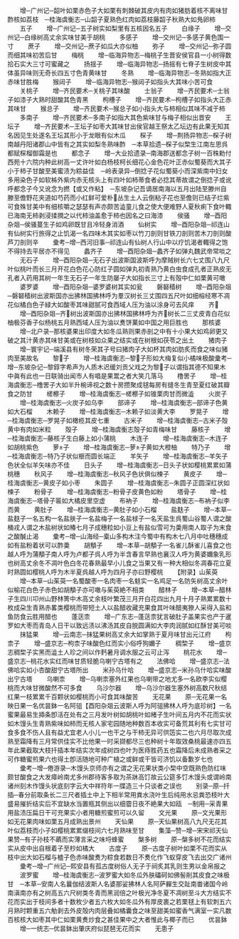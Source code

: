<!-- { "loadSidebar": true } -->
　　增─广州记─韶叶如栗赤色子大如栗有刺棘破其皮内有肉如猪肪着核不离味甘酢核如荔枝　─桂海虞衡志─山韶子夏熟色红肉如荔枝藤韶子秋熟大如鳬卵柿
　　五子
　　增─广州记─五子树实如梨里有五核因名五子
　　白缘子
　　增─交州记─白缘树高丈余实味甘美于胡桃
　　多感子
　　增─交州记─多感子黄色围一寸
　　蔗子
　　增─交州记─蔗子如瓜大亦似柚
　　弥子
　　增─交州记─弥子圆而细其味初苦后甘
　　梅桃
　　增─临海异物志─梅桃子生晋安侯官县一小树得数拾石实大三寸可蜜藏之
　　扬揺子
　　增─临海异物志─扬摇有七脊子生树皮中其体虽异味则无奇长四五寸色青黄味甘
　　冬熟
　　增─临海异物志─冬熟如指大正赤味甘胜梅
　　猴闼子
　　增─临海异物志─猴闼子如指头大其味小苦可食
　　关桃子
　　增─齐民要术─关桃子其味酸
　　士翁子
　　增─齐民要术─士翁子如漆子大熟时甜酸其色青黑
　　枸槽子
　　增─齐民要术─枸槽子如指头大正赤其味甘
　　猴总子
　　增─齐民要术─猴总子如小指头大与柿相似其味不减于柿
　　多南子
　　增─齐民要术─多南子如指大其色紫味甘与梅子相似出晋安
　　王坛子
　　增─齐民要术─王坛子如枣大其味甘出侯官越王祭太乙坛边有此果无知其名因见生处遂名王坛其形小于龙眼有似木瓜
　　棎子
　　增─荆扬异物志─棎子树南越丹阳诸郡山中皆有之其实如梨冬熟味酢　─本草拾遗─棎子似棃生江南左思呉都赋棎榴御霜是也
　　都念子
　　增─大业拾遗录─南海郡送都念子树一百株勅付西苑十六院内种此树高一丈许叶如白杨枝柯长细花心金色花叶正赤似蜀葵而大其子小于柿子甘酸至美蜜渍为粽益佳　─岭表录异─倒捻子花似蜀葵小而深紫南中妇女多用染色子如软柹外紫内赤无核头上有四叶如柿蒂食者必捻其蒂故谓之倒捻子或讹呼都念子今又讹念为撚【或又作粘】　─东坡杂记吾谪居南海以五月出陆至滕州自滕至儋野花夹道如芍药而小红鲜可爱朴丛生土人云倒粘子花也至儋则已结子烂紫可食殊甘美中有细核嚼之瑟瑟有声亦颇苦澁童儿食之使大便难野人夏秋痢下食叶輙已海南无柿剥浸揉撋之以代柿油盖愈于柿也因名之曰海漆
　　侯骚
　　增─酉阳杂爼─侯骚蔓生子如鸡卵既甘且冷轻身消酒
　　仙树实
　　增─酉阳杂爼─祁连山有仙树实行旅得之止饥渴一名四味木其实如枣以竹刀剖则甘铁刀剖则苦木刀剖则酸芦刀剖则辛
　　彚考─增─西河旧事─祁连山有仙树人行山中以疗饥渴者輙得之饱不得持去平居亦不得见
　　蠡齐子
　　增─酉阳杂爼─蠡齐子如弹丸魏武帝常啖之
　　无石子
　　增─酉阳杂爼─无石子出波斯国波斯呼为摩贼树长六七丈围八九尺叶似桃叶而长三月开花白色花心防红子圆如弹丸初青熟乃黄白虫食成孔者正熟皮无孔者入药用其树一年生无石子一年生防屡子大如指长三寸上有殻中仁如栗黄可噉
　　婆罗婆
　　增─酉阳杂爼─婆罗婆树其实如瓮
　　磐砮穑树
　　增─酉阳杂爼─磐砮穑树出波斯国亦出拂林国拂林呼为羣汉树长三丈围四五尺叶如细榕经寒不凋花似橘白色子緑大如酸枣其味甜腻可食西域人压为油以涂身可去风痒
　　齐
　　增─酉阳杂爼─齐树出波斯国亦出拂林国拂林呼为齐树长二三丈皮青白花似柚极芬香子似杨桃五月熟西域人压为油以煑饼菓如中国之用巨胜也
　　那核婆
　　增─北户录─那核婆果出印度大如冬瓜熟则果赤剖之中有十小果大如鸡卵更又破之其汁黄赤其味甘美或在树枝如众果之结实或在树根如茯苓之出土
　　猪肉子
　　增─寰宇记─端溪县有树冬荣其子号曰猪肉子大如杯其肉如肪炙而食之味似猪肉至美故名
　　黎子
　　增─桂海虞衡志─黎子形如大梅复似小橘味极酸彚考─增─东坡杂记─黎錞字希声为人质木迟缓刘贡父戏之为黎子以谓指其德不知果木中眞有此也一日联骑出闻市人有唱是果鬻之者大笑几落马
　　橹罟子
　　增─桂海虞衡志─橹罟子大如半升椀谛视之数十房攒聚成毬每房有缝冬生青至夏红破其瓣食之防甘
　　槎檫子
　　增─桂海虞衡志─槎檫子如锥栗肉甘而微澁
　　火炭子
　　增─桂海虞衡志─火炭子如乌李
　　部谛子
　　增─桂海虞衡志─部谛子色黄如大石榴
　　木赖子
　　增─桂海虞衡志─木赖子如淡黄大李
　　罗晃子
　　增─桂海虞衡志─罗晃子如橄榄其皮七重
　　古米子
　　增─桂海虞衡志─古米子殻黄中有肉如米粒
　　殻子
　　增─桂海虞衡志殻子如青梅味甘
　　藤核子
　　增─桂海虞衡志─藤核子生白藤上如小蒲桃
　　木连子
　　增─桂海虞衡志─木连子如胡桃紫色
　　萝子
　　增─桂海虞衡志─萝子黄如大橙柚
　　特乃子
　　增─桂海虞衡志─特乃子状似榧而圆长端正
　　羊矢子
　　增─桂海虞衡志─羊矢子色状全似羊矢味亦不佳
　　日头子
　　增─桂海虞衡志─日头子状如樱桃累累如蒲桃穗
　　秋风子
　　增─桂海虞衡志─秋风子色状俱似楝子
　　黄皮子
　　增─桂海虞衡志─黄皮子如小枣
　　朱圆子
　　增─桂海虞衡志─朱圆子正圆深红状如楝子
　　粉骨子
　　增─桂海虞衡志─粉骨子皮黄色如粉
　　塔骨子
　　增─桂海虞衡志─塔骨子匾如大橘皮里空虚
　　布衲子
　　增─桂海虞衡志─布衲子似李而黄
　　黄肚子
　　增─桂海虞衡志─黄肚子如小石榴
　　盐麸子
　　增─本草─盐麸子一名五构一名盐肤子一名盐梅子一名盐梂子一名天盐生呉蜀山谷蜀人谓之酸桶戎人谓之木盐树状如椿七月子成穗粒如小豆上有盐似雪可为羮用南人取子为末食之酸醎止渴
　　彚考─增─山海经─槖山多构木注今蜀中有构木七八月中吐穗穗成如有盐粉着状可以酢羮
　　胡頺子
　　增─本草─胡頺子一名雀儿酥雀儿喜食之也越人呼为蒲頺子南人呼为卢都子呉人呼为半含春言早熟也襄汉人呼为黄婆嬭象乳形也树高丈余冬不凋叶色白冬花春熟最早小儿食之当果又有一种大相似冬凋春花立夏时熟圆如樱桃人呼为木半夏呉越人呼为四月子亦曰野樱桃
　　【附录】山茱萸
　　增─本草─山茱萸一名蜀酸枣一名肉枣一名鬾实一名鸡足一名防矢树高丈余叶似榆花白色子赤色如胡頺子亦可噉与茱萸絶不相类
　　醋林子
　　增─本草─醋林子生四川卭州山野林箐中木高丈余枝叶繁茂三月开白花四出九月十月子熟累累数十枚成朶生青熟赤畧类樱桃而带短土人以盐醋收藏充果食其叶味醋夷獠人采得入盐和鱼防食云胜用醋也
　　蓬荙柰
　　增─广东志─蓬荙柰犹言破肚子盖果实也产于暹罗如大枣而青岛人日干以致远渍以沸汤其皮自脱圆满如大李肉润腻如红酥甘美可啖
　　抹猛果
　　增─云南志─抹猛果树高丈余大如掌熟于夏月味甘出元江府
　　枸柰子
　　增─盛京志─枸柰子味酸色红而实小俗呼狗嬭子
　　稠棃子
　　增─盛京志稠棃子实黑而澁土人珍之间以作麫暑月调水服之云可止泻
　　桃花水
　　增─盛京志─桃花水实红而味甘质轻脆乌喇宁古塔有之
　　法佛哈
　　增─盛京志─法佛哈实如小杏酸甜宁古塔所出
　　米孙乌什哈
　　增─盛京志─米孙乌什哈实味酸出宁古塔
　　乌喇柰
　　增─乌喇柰塞外红果也乌喇带之地尤多一名欧李实似樱桃而大味甘微酸然不可多食
　　乌沙尔器
　　增─乌沙尔器生塞外树高数尺秋结红果一枝累累千百颗状如樱桃而小可食其味酸苦
　　无花果
　　原─无花果一名映日果一名优昙鉢一名阿驵【酉阳杂爼云波斯人呼为阿驵拂林人呼为底珍树】一名蜜果最易生揷条卽活在处有之三月发叶树如胡桃叶如楮子生叶间五月内不花而实状如木馒头生青熟紫味如柿而无核人家宅园随地种数百本收实可备荒其利有七实甘可食多食不伤人且有益尤宜老人小儿一也干之与干柿无异可供笾实二也六月尽取次成熟至霜降有三月常供佳实不比他果一时采撷都尽三也种树十年取效桑桃最速亦四五年此果截取大枝扦插本年结实次年成树四也叶为医痔胜药五也霜降后未成熟者采之可作糖蜜煎果六也得土卽活随地可种广植之或鲜或干皆可济饥以备歉岁七也
　　彚考─增─倦游录─木馒头京师亦有之谓之无花果状类小棃中空既熟色防红味颇甘酸食之大发瘴岭南尤多州郡待客多取为茶牀高饤故云公筵多饤木馒头或谓岭南诸州刻木作馒头状底刻字云大中祥符年一牒造三十只谈者之误也
　　别录─原─扦插─春分前取条长二三尺者插土中上下相半常用粪水浇叶生后纯用水忌粪恐枝叶大盛易摧折结实后不宜缺水当置瓶其侧出以细霤日夜不絶果大如瓯　─制用─采青果用盐渍压扁日干可充果实小者用糖煎蜜煎可以久留
　　文光果
　　原─文光果形如无花果肉味如栗五月成熟出景州
　　天仙果
　　原─天仙果树高八九尺无花其叶似荔枝而小子如樱桃累累缀枝间六七月熟味至甘
　　集藻─赞─增─宋宋祁天仙果赞─有子孙枝不蘤而实薄言采之味埒蜂蜜
　　槃多树
　　原─槃多树不花而结实实从皮中出自根着子至杪如橘大
　　古度子
　　原─古度子树叶如栗不花而实从枝中出大如石榴与樝子色赤味酸煑为粽食若数日不煑化作飞蚁穿皮飞去出交广诸州
　　彚考─增─广州记─熙安县有孤古度树俗人无子于祠炙其乳则生男以金帛报之
　　波罗蜜
　　增─桂海虞衡志─波罗蜜大如冬瓜外肤礧砢如佛髻削其皮食之味极甘　─本草─安南人名曩伽结波斯人名婆那娑拂林人名阿萨軃生交趾南畨诸国今岭南滇南亦有之树高五六尺树类冬青而黑润倍之叶极光净冬夏不凋树至斗大方结实不花而实出于枝间多者十数枚少者五六枚大如冬瓜外有厚皮裹之若栗毬上有软刺五六月熟时颗重五六觔剥去外皮殻内肉层叠如橘囊食之味至甜美如蜜香气满室一实凡数百核核大如枣其中仁如栗黄煑炒食之甚佳果中之大者惟此与椰子而已
　　优昙鉢
　　增─一统志─优昙鉢出肇庆府似琵琶无花而实
　　无患子
